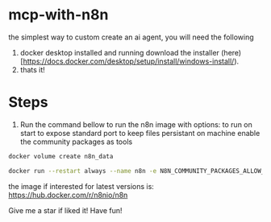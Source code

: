 # mcp-with-n8n
the simplest way to custom create an ai agent, you will need the following
1. docker desktop installed and running
download the installer (here)[https://docs.docker.com/desktop/setup/install/windows-install/).
3. thats it!

# Steps
1. Run the command bellow to run the n8n image with options:
to run on start
to expose standard port
to keep files persistant on machine
enable the community packages as tools
```bash
docker volume create n8n_data

docker run --restart always --name n8n -e N8N_COMMUNITY_PACKAGES_ALLOW_TOOL_USAGE=true -p 5678:5678 v n8n_data:/home/node/.n8n docker.n8n.io/n8nio/n8n
```

the image if interested for latest versions is: https://hub.docker.com/r/n8nio/n8n

Give me a star if liked it!
Have fun!

